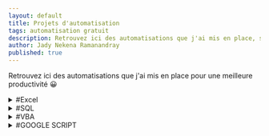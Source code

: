 ```yaml
---
layout: default
title: Projets d'automatisation
tags: automatisation gratuit
description: Retrouvez ici des automatisations que j'ai mis en place, soit pour ma propre productivité, soit pour le compte d'un proche ou d'un client.
author: Jady Nekena Ramanandray
published: true
---
```



Retrouvez ici des automatisations que j'ai mis en place pour une meilleure productivité 😀


<div class="listing">
	<details><summary>#Excel</summary>
	<a href="garder-les-colonnes-communes-de-plusieurs-fichiers-excel">Garder les colonnes communes de <strong>plusieurs fichiers Excel</strong></a>
	</details>
	<details><summary>#SQL</summary>
	<a href="renvoyer-la-date-et-l-heure-locale-via-postgresql">Renvoyer la date et l'heure locale via postgreSQL <strong>pour éviter que votre utilisateur vous berne</strong></a>
	<a href=""></a>
	</details>
	<details><summary>#VBA</summary>
	<a href="optimisez-vos-executions-vba-avec-ces-quatre-astuces">Optimisez <strong>jusqu'à 41x</strong> vos exécutions VBA avec ces 4 astuces</a>
	</details>
	<details><summary>#GOOGLE SCRIPT</summary>
	<a href="configurez-un-mail-automatique-en-moins-de-cinq-minutes-avec-votre-compte-gmail">Configurez un mail automatique <strong>en moins de 5 minutes</strong> avec votre <strong>compte gmail</strong></a>
	</details>
</div>
